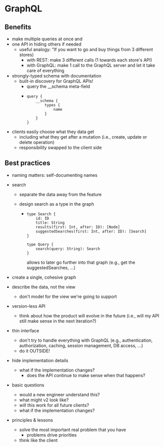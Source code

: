 # GraphQL

## Benefits

* make multiple queries at once and 
* one API in hiding others if needed
  * useful analogy: "If you want to go and buy things from 3 different stores\)
    * with REST: make 3 different calls \(1 towards each store's API\)
    * with GraphQL: make 1 call to the GraphQL server and let it take care of everything
* strongly-typed schema with documentation
  * built-in discovery for GraphQL APIs!
    * query the \_\_schema meta-field
    * ```
      query {
          __schema {
              types {
                  name
              }
          }
      }
      ```
* clients easily choose what they data get
  * including what they get after a mutation \(i.e., create, update or delete operation\)
  * responsibility swapped to the client side

## Best practices

* naming matters: self-documenting names
* search

  * separate the data away from the feature
  * design search as a type in the graph

    * ```
      type Search {
          id: ID
          title: String
          results(first: Int, after: ID): [Node]
          suggestedSearches(first: Int, after: ID): [Search]
      }

      type Query {
          search(query: String): Search
      }
      ```

      allows to later go further into that graph \(e.g., get the suggestedSearches, ...\)

* create a single, cohesive graph

* describe the data, not the view

  * don't model for the view we're going to support

* version-less API

  * think about how the product will evolve in the future \(i.e., will my API still make sense in the next iteration?\)

* thin interface

  * don't try to handle everything with GraphQL \(e.g., authentication, authorization, caching, session management, DB access, ...\)
  * do it OUTSIDE!

* hide implementation details
  * what if the implementation changes?
    * does the API continue to make sense when that happens?
* basic questions
  * would a new engineer understand this?
  * what might v2 look like?
  * will this work for all future clients?
  * what if the implementation changes?
* principles & lessons
  * solve the most important real problem that you have
    * problems drive priorities
  * think like the client



